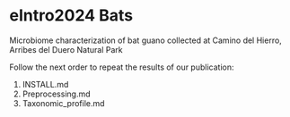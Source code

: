 # eIntro2024 Bats

Microbiome characterization of bat guano collected at Camino del Hierro, Arribes del Duero Natural Park

Follow the next order to repeat the results of our publication:
1) INSTALL.md
2) Preprocessing.md
3) Taxonomic_profile.md
